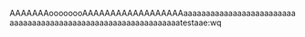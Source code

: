 AAAAAAAoooooooAAAAAAAAAAAAAAAAAAaaaaaaaaaaaaaaaaaaaaaaaaaaaaaaaaaaaaaaaaaaaaaaaaaaaaaaaaaaaaaaatestaae:wq

